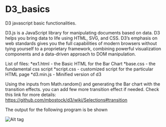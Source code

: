 # D3_basics
D3 javascript basic functionalities. 

D3.js is a JavaScript library for manipulating documents based on data. D3 helps you bring data to life using HTML, SVG, and CSS. D3’s emphasis on web standards gives you the full capabilities of modern browsers without tying yourself to a proprietary framework, combining powerful visualization components and a data-driven approach to DOM manipulation.

List of files:
  *ex1.html - the Basic HTML for the Bar Chart
  *base.css - the fundamental css script
  *script.css - customized script for the particular HTML page
  *d3.min.js - Minified version of d3
  
  
Using the inputs from Math.random() and generating the Bar chart with the transition effects. you can add few more transition effect if needed. Check this link for more details: https://github.com/mbostock/d3/wiki/Selections#transition

The output for the following program is be shown

![Alt tag](https://drive.google.com/file/d/0B5wG19VKdlJCNTVSd0Q3VHhvalE/view?usp=sharing "Bar chart with tooltips")
